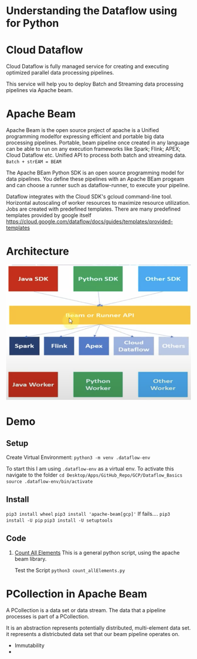 # Understanding the Dataflow using for Python

# Cloud Dataflow
Cloud Dataflow is fully managed service for creating and executing optimized parallel data processing pipelines.

This service will help you to deploy Batch and Streaming data processing pipelines via Apache beam.

# Apache Beam
Apache Beam is the open source project of apache is a Unified programming modelfor expressing efficient and portable big data processing pipelines.
Portable, beam pipeline once created in any language can be able to run on any execution frameworks like Spark; Flink; APEX; Cloud Dataflow etc.
Unified API to process both batch and streaming data.
    `Batch + strEAM = BEAM`

The Apache BEam Python SDK is an open source programming model for data pipelines. You define these pipelines with an Apache BEam progeam and can choose a runner such as dataflow-runner, to execute your pipeline.

Dataflow integrates with the Cloud SDK's gcloud command-line tool.
Horizontal autoscaling of worker resources to maximize resource utilization.
Jobs are created with predefined templates. There are many predefined templates provided by google itself https://cloud.google.com/dataflow/docs/guides/templates/provided-templates

# Architecture
![alt text](image.png)



# Demo
## Setup
Create Virtual Environment:
    `python3 -m venv .dataflow-env`

To start this I am using `.dataflow-env` as a virtual env.
To activate this navigate to the folder
    `cd Desktop/Apps/GitHub_Repo/GCP/Dataflow_Basics`
    `source .dataflow-env/bin/activate`

## Install 
`pip3 install wheel`
`pip3 install 'apache-beam[gcp]'`
If fails....
`pip3 install -U pip`
`pip3 install -U setuptools`

## Code
1. [Count All Elements](/GCP/Dataflow_Basics/count_allElements.py)
    This is a general python script, using the apache beam library.

    Test the Script `python3 count_allElements.py`


# PCollection in Apache Beam
A PCollection is a data set or data stream. The data that a pipeline processes is part of a PCollection.

It is an abstraction represents potentially distributed, multi-element data set. it represents a districbuted data set that our beam pipeline operates on.

* Immutability
* 